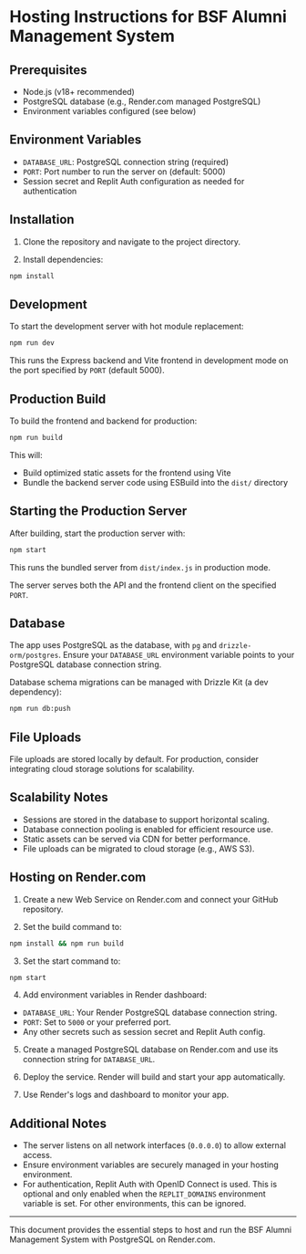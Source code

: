 # Hosting Instructions for BSF Alumni Management System

## Prerequisites

- Node.js (v18+ recommended)
- PostgreSQL database (e.g., Render.com managed PostgreSQL)
- Environment variables configured (see below)

## Environment Variables

- `DATABASE_URL`: PostgreSQL connection string (required)
- `PORT`: Port number to run the server on (default: 5000)
- Session secret and Replit Auth configuration as needed for authentication

## Installation

1. Clone the repository and navigate to the project directory.

2. Install dependencies:

```bash
npm install
```

## Development

To start the development server with hot module replacement:

```bash
npm run dev
```

This runs the Express backend and Vite frontend in development mode on the port specified by `PORT` (default 5000).

## Production Build

To build the frontend and backend for production:

```bash
npm run build
```

This will:

- Build optimized static assets for the frontend using Vite
- Bundle the backend server code using ESBuild into the `dist/` directory

## Starting the Production Server

After building, start the production server with:

```bash
npm start
```

This runs the bundled server from `dist/index.js` in production mode.

The server serves both the API and the frontend client on the specified `PORT`.

## Database

The app uses PostgreSQL as the database, with `pg` and `drizzle-orm/postgres`. Ensure your `DATABASE_URL` environment variable points to your PostgreSQL database connection string.

Database schema migrations can be managed with Drizzle Kit (a dev dependency):

```bash
npm run db:push
```

## File Uploads

File uploads are stored locally by default. For production, consider integrating cloud storage solutions for scalability.

## Scalability Notes

- Sessions are stored in the database to support horizontal scaling.
- Database connection pooling is enabled for efficient resource use.
- Static assets can be served via CDN for better performance.
- File uploads can be migrated to cloud storage (e.g., AWS S3).

## Hosting on Render.com

1. Create a new Web Service on Render.com and connect your GitHub repository.

2. Set the build command to:

```bash
npm install && npm run build
```

3. Set the start command to:

```bash
npm start
```

4. Add environment variables in Render dashboard:

- `DATABASE_URL`: Your Render PostgreSQL database connection string.
- `PORT`: Set to `5000` or your preferred port.
- Any other secrets such as session secret and Replit Auth config.

5. Create a managed PostgreSQL database on Render.com and use its connection string for `DATABASE_URL`.

6. Deploy the service. Render will build and start your app automatically.

7. Use Render's logs and dashboard to monitor your app.

## Additional Notes

- The server listens on all network interfaces (`0.0.0.0`) to allow external access.
- Ensure environment variables are securely managed in your hosting environment.
- For authentication, Replit Auth with OpenID Connect is used. This is optional and only enabled when the `REPLIT_DOMAINS` environment variable is set. For other environments, this can be ignored.

---

This document provides the essential steps to host and run the BSF Alumni Management System with PostgreSQL on Render.com.

